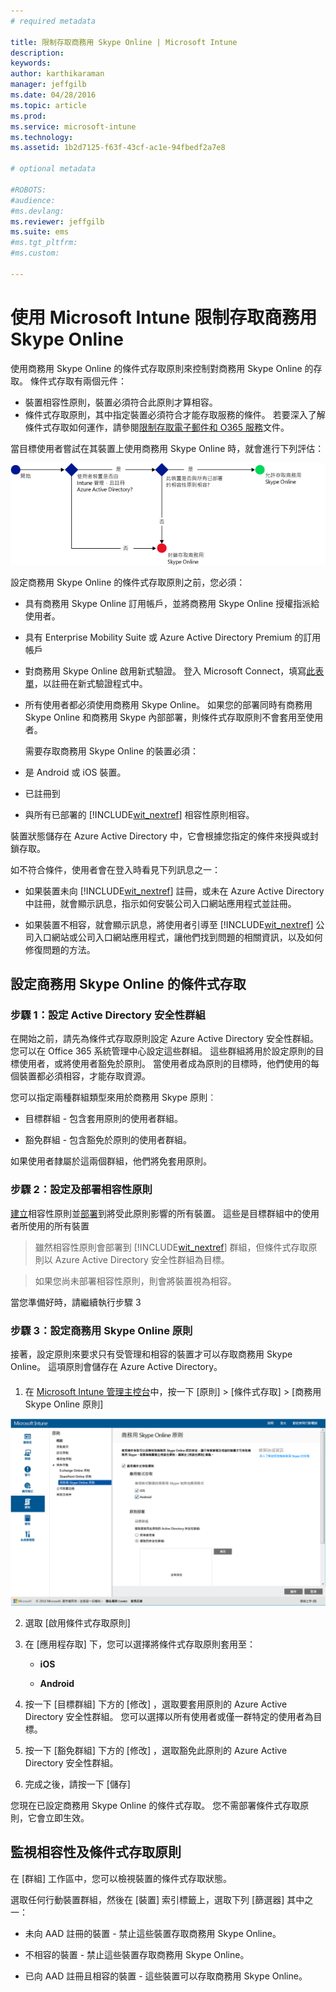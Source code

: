 ```yaml
---
# required metadata

title: 限制存取商務用 Skype Online | Microsoft Intune
description:
keywords:
author: karthikaraman
manager: jeffgilb
ms.date: 04/28/2016
ms.topic: article
ms.prod:
ms.service: microsoft-intune
ms.technology:
ms.assetid: 1b2d7125-f63f-43cf-ac1e-94fbedf2a7e8

# optional metadata

#ROBOTS:
#audience:
#ms.devlang:
ms.reviewer: jeffgilb
ms.suite: ems
#ms.tgt_pltfrm:
#ms.custom:

---
```


# 使用 Microsoft Intune 限制存取商務用 Skype Online
使用商務用 Skype Online 的條件式存取原則來控制對商務用 Skype Online 的存取。
條件式存取有兩個元件：
- 裝置相容性原則，裝置必須符合此原則才算相容。
- 條件式存取原則，其中指定裝置必須符合才能存取服務的條件。
若要深入了解條件式存取如何運作，請參閱[限制存取電子郵件和 O365 服務](restrict-access-to-email-and-o365-services-with-microsoft-intune.md)文件。

當目標使用者嘗試在其裝置上使用商務用 Skype Online 時，就會進行下列評估：

![此圖顯示用來決定允許或禁止裝置存取商務用 Skype Online 的決策點](../media/ConditionalAccess_SkypeforBusiness.png)

設定商務用 Skype Online 的條件式存取原則之前，您必須：
- 具有商務用 Skype Online 訂用帳戶，並將商務用 Skype Online 授權指派給使用者。
- 具有 Enterprise Mobility Suite 或 Azure Active Directory Premium 的訂用帳戶
-   對商務用 Skype Online 啟用新式驗證。 登入 Microsoft Connect，填寫[此表單](https://connect.microsoft.com/office/Survey/NominationSurvey.aspx?SurveyID=17299&ProgramID=8715)，以註冊在新式驗證程式中。
-  所有使用者都必須使用商務用 Skype Online。 如果您的部署同時有商務用 Skype Online 和商務用 Skype 內部部署，則條件式存取原則不會套用至使用者。

    需要存取商務用 Skype Online 的裝置必須：

-   是 Android 或 iOS 裝置。

-   已註冊到

-   與所有已部署的 [!INCLUDE[wit_nextref](../includes/wit_nextref_md.md)] 相容性原則相容。


裝置狀態儲存在 Azure Active Directory 中，它會根據您指定的條件來授與或封鎖存取。

如不符合條件，使用者會在登入時看見下列訊息之一：

-   如果裝置未向 [!INCLUDE[wit_nextref](../includes/wit_nextref_md.md)] 註冊，或未在 Azure Active Directory 中註冊，就會顯示訊息，指示如何安裝公司入口網站應用程式並註冊。

-   如果裝置不相容，就會顯示訊息，將使用者引導至 [!INCLUDE[wit_nextref](../includes/wit_nextref_md.md)] 公司入口網站或公司入口網站應用程式，讓他們找到問題的相關資訊，以及如何修復問題的方法。

## 設定商務用 Skype Online 的條件式存取

### 步驟 1：設定 Active Directory 安全性群組
在開始之前，請先為條件式存取原則設定 Azure Active Directory 安全性群組。 您可以在 Office 365 系統管理中心設定這些群組。 這些群組將用於設定原則的目標使用者，或將使用者豁免於原則。 當使用者成為原則的目標時，他們使用的每個裝置都必須相容，才能存取資源。

您可以指定兩種群組類型來用於商務用 Skype 原則︰

-   目標群組 - 包含套用原則的使用者群組。

-   豁免群組 - 包含豁免於原則的使用者群組。

如果使用者隸屬於這兩個群組，他們將免套用原則。

### 步驟 2：設定及部署相容性原則
[建立](create-a-device-compliance-policy-in-microsoft-intune.md)相容性原則並[部署](deploy-and-monitor-a-device-compliance-policy-in-microsoft-intune.md)到將受此原則影響的所有裝置。 這些是目標群組中的使用者所使用的所有裝置

> 雖然相容性原則會部署到 [!INCLUDE[wit_nextref](../includes/wit_nextref_md.md)] 群組，但條件式存取原則以 Azure Active Directory 安全性群組為目標。


> 如果您尚未部署相容性原則，則會將裝置視為相容。

當您準備好時，請繼續執行步驟 3

### 步驟 3：設定商務用 Skype Online 原則
接著，設定原則來要求只有受管理和相容的裝置才可以存取商務用 Skype Online。 這項原則會儲存在 Azure Active Directory。

####
1.  在 [Microsoft Intune 管理主控台](https://manage.microsoft.com)中，按一下 [原則] > [條件式存取] > [商務用 Skype Online 原則]

![商務用 Skype Online 條件式存取原則頁面的螢幕擷取畫面](./media/conditional_access_SFBPolicy.png)

2.  選取 [啟用條件式存取原則]

3.  在 [應用程存取] 下，您可以選擇將條件式存取原則套用至：

    -   **iOS**

    -   **Android**

4.  按一下 [目標群組] 下方的 [修改]  ，選取要套用原則的 Azure Active Directory 安全性群組。 您可以選擇以所有使用者或僅一群特定的使用者為目標。

5.  按一下 [豁免群組] 下方的 [修改]  ，選取豁免此原則的 Azure Active Directory 安全性群組。

6.  完成之後，請按一下 [儲存]

您現在已設定商務用 Skype Online 的條件式存取。 您不需部署條件式存取原則，它會立即生效。


## 監視相容性及條件式存取原則
在 [群組]  工作區中，您可以檢視裝置的條件式存取狀態。

選取任何行動裝置群組，然後在 [裝置]  索引標籤上，選取下列 [篩選器] 其中之一：

* 未向 AAD 註冊的裝置 - 禁止這些裝置存取商務用 Skype Online。

* 不相容的裝置 - 禁止這些裝置存取商務用 Skype Online。

* 已向 AAD 註冊且相容的裝置 - 這些裝置可以存取商務用 Skype Online。


<!--HONumber=May16_HO2-->


